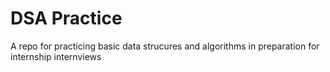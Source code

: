 # DSA Practice

A repo for practicing basic data strucures and algorithms in preparation for internship internviews
